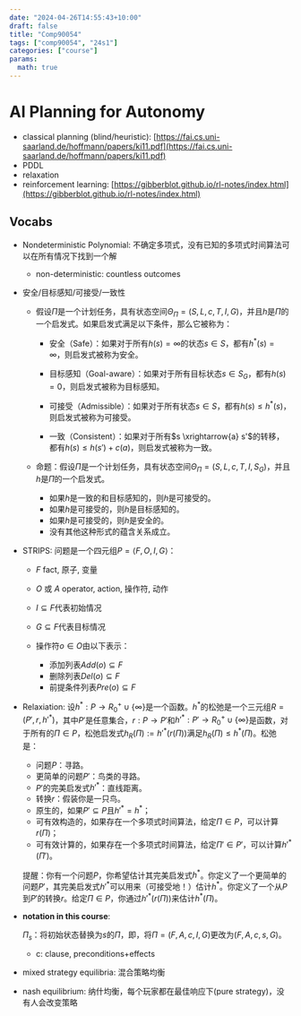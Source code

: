 ```yaml
---
date: "2024-04-26T14:55:43+10:00"
draft: false
title: "Comp90054"
tags: ["comp90054", "24s1"]
categories: ["course"]
params:
  math: true
---
```


# AI Planning for Autonomy

- classical planning (blind/heuristic): [https://fai.cs.uni-saarland.de/hoffmann/papers/ki11.pdf](https://fai.cs.uni-saarland.de/hoffmann/papers/ki11.pdf)
- PDDL
- relaxation
- reinforcement learning: [https://gibberblot.github.io/rl-notes/index.html](https://gibberblot.github.io/rl-notes/index.html)

## Vocabs


- Nondeterministic Polynomial: 不确定多项式，没有已知的多项式时间算法可以在所有情况下找到一个解
  - non-deterministic: countless outcomes
- 安全/目标感知/可接受/一致性
  
  - 假设$\Pi$是一个计划任务，具有状态空间$\Theta_{\Pi} = (S, L, c, T, I, G)$，并且$h$是$\Pi$的一个启发式。如果启发式满足以下条件，那么它被称为：

    - 安全（Safe）：如果对于所有$h(s) = \infty$的状态$s \in S$，都有$h^*(s) = \infty$，则启发式被称为安全。

    - 目标感知（Goal-aware）：如果对于所有目标状态$s \in S_G$，都有$h(s) = 0$，则启发式被称为目标感知。

    - 可接受（Admissible）：如果对于所有状态$s \in S$，都有$h(s) \leq h^*(s)$，则启发式被称为可接受。

    - 一致（Consistent）：如果对于所有$s \xrightarrow{a} s'$的转移，都有$h(s) \leq h(s') + c(a)$，则启发式被称为一致。

  - 命题：假设$\Pi$是一个计划任务，具有状态空间$\Theta_{\Pi} = (S, L, c, T, I, S_G)$，并且$h$是$\Pi$的一个启发式。
    - 如果$h$是一致的和目标感知的，则$h$是可接受的。
    - 如果$h$是可接受的，则$h$是目标感知的。
    - 如果$h$是可接受的，则$h$是安全的。
    - 没有其他这种形式的蕴含关系成立。

- STRIPS: 问题是一个四元组$P = \langle F,O,I,G \rangle$：

    - $F$ fact, 原子, 变量
    - $O$ 或 $A$ operator, action, 操作符, 动作
    - $I \subseteq F$代表初始情况
    - $G \subseteq F$代表目标情况

    - 操作符$o \in O$由以下表示：
        - 添加列表$Add(o) \subseteq F$
        - 删除列表$Del(o) \subseteq F$
        - 前提条件列表$Pre(o) \subseteq F$
  
- Relaxiation: 设$h^* : P \rightarrow R^+_0 \cup \{\infty\}$是一个函数。$h^*$的松弛是一个三元组$R= (P',r,h'^*)$，其中$P'$是任意集合，$r : P \rightarrow P'$和$h'^* : P' \rightarrow R^+_0 \cup \{\infty\}$是函数，对于所有的$\Pi \in P$，松弛启发式$h_R(\Pi) := h'^*(r(\Pi))$满足$h_R(\Pi) \leq h^*(\Pi)$。松弛是：
    - 问题$P$：寻路。
    - 更简单的问题$P'$：鸟类的寻路。
    - $P'$的完美启发式$h'^*$：直线距离。
    - 转换$r$：假装你是一只鸟。
    - 原生的，如果$P' \subseteq P$且$h'^* = h^*$；
    - 可有效构造的，如果存在一个多项式时间算法，给定$\Pi \in P$，可以计算$r(\Pi)$；
    - 可有效计算的，如果存在一个多项式时间算法，给定$\Pi' \in P'$，可以计算$h'^*(\Pi')$。

    提醒：你有一个问题$P$，你希望估计其完美启发式$h^*$。你定义了一个更简单的问题$P'$，其完美启发式$h'^*$可以用来（可接受地！）估计$h^*$。你定义了一个从$P$到$P'$的转换$r$。给定$\Pi \in P$，你通过$h'^*(r(\Pi))$来估计$h^*(\Pi)$。


- **notation in this course**:
  
   $\Pi_s$：将初始状态替换为$s$的$\Pi$，即，将$\Pi = (F,A,c,I,G)$更改为$(F,A,c,s,G)$。
   - c: clause, preconditions+effects

- mixed strategy equilibria: 混合策略均衡
- nash equilibrium: 纳什均衡，每个玩家都在最佳响应下(pure strategy)，没有人会改变策略